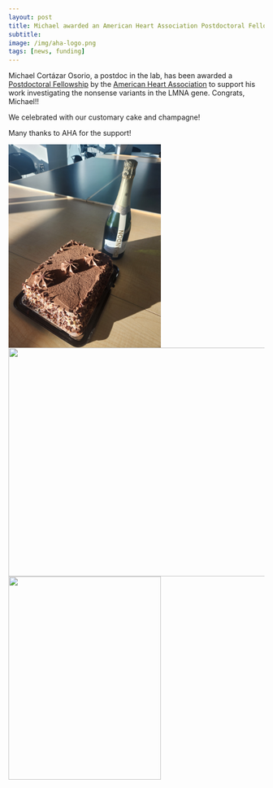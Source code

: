 ```yaml
---
layout: post  
title: Michael awarded an American Heart Association Postdoctoral Fellowship
subtitle:
image: /img/aha-logo.png  
tags: [news, funding]  
---
```


Michael Cortázar Osorio, a postdoc in the lab, has been awarded a [Postdoctoral Fellowship](https://professional.heart.org/en/research-programs/application-information/postdoctoral-fellowship) by the [American Heart Association](https://www.heart.org/) to support his work investigating the nonsense variants in the LMNA gene. Congrats, Michael!! 

We celebrated with our customary cake and champagne! 

Many thanks to AHA for the support! 

<img align="left" src="/img/michael-aha1.jpg" style="width:300px !important;height:400px !important;" />
<br>  
<br>  
<img align="left" src="/img/michael-aha2.jpg" style="width:600px !important;height:450px !important;" />
<br>
<br>
<img align="left" src="/img/michael-aha3.jpg" style="width:300px !important;height:400px !important;" />
<br>
<br>
